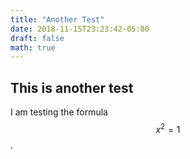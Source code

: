 ```yaml
---
title: "Another Test"
date: 2018-11-15T23:23:42-05:00
draft: false
math: true
---
```


## This is another test

I am testing the formula $$x^2 = 1$$.
